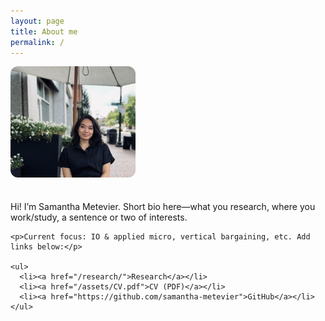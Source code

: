 ```yaml
---
layout: page
title: About me
permalink: /
---
```


<div style="display:flex; gap: 24px; align-items:flex-start; flex-wrap:wrap;">
  <img src="/assets/photo.jpg" alt="Samantha Metevier" style="width:200px; max-width:40vw; border-radius:12px; margin:0;">
  <div style="min-width:260px; flex:1 1 300px;">
    <p>Hi! I’m Samantha Metevier. Short bio here—what you research, where you work/study, a sentence or two of interests.</p>

    <p>Current focus: IO & applied micro, vertical bargaining, etc. Add links below:</p>

    <ul>
      <li><a href="/research/">Research</a></li>
      <li><a href="/assets/CV.pdf">CV (PDF)</a></li>
      <li><a href="https://github.com/samantha-metevier">GitHub</a></li>
    </ul>
  </div>
</div>
